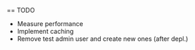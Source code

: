 == TODO
* Measure performance
* Implement caching
* Remove test admin user and create new ones (after depl.)